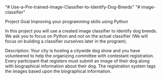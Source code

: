 "# Use-a-Pre-trained-Image-Classifier-to-Identify-Dog-Breeds" 
"# image-classifier"

Project Goal
Improving your programming skills using Python

In this project you will use a created image classifier to identify dog breeds. We ask you to focus on Python and not on the actual classifier (We will focus on building a classifier ourselves later in the program).

Description:
Your city is hosting a citywide dog show and you have volunteered to help the organizing committee with contestant registration. Every participant that registers must submit an image of their dog along with biographical information about their dog. The registration system tags the images based upon the biographical information.
